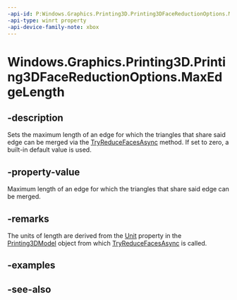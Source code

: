 ```yaml
---
-api-id: P:Windows.Graphics.Printing3D.Printing3DFaceReductionOptions.MaxEdgeLength
-api-type: winrt property
-api-device-family-note: xbox
---
```


<!-- Property syntax
public double MaxEdgeLength { get;  set; }
-->

# Windows.Graphics.Printing3D.Printing3DFaceReductionOptions.MaxEdgeLength

## -description
Sets the maximum length of an edge for which the triangles that share said edge can be merged via the [TryReduceFacesAsync](printing3dmodel_tryreducefacesasync_1526716101.md) method. If set to zero, a built-in default value is used.

## -property-value
Maximum length of an edge for which the triangles that share said edge can be merged.

## -remarks
The units of length are derived from the [Unit](printing3dmodel_unit.md) property in the [Printing3DModel](printing3dmodel.md) object from which [TryReduceFacesAsync](printing3dmodel_tryreducefacesasync.md) is called.

## -examples

## -see-also
